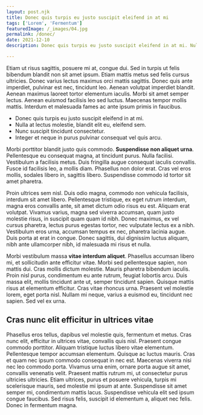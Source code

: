 ```yaml
---
layout: post.njk
title: Donec quis turpis eu justo suscipit eleifend in at mi
tags: ['Lorem', 'Fermentum']
featuredImage: /_images/04.jpg
permalink: /donec/
date: 2021-12-10
description: Donec quis turpis eu justo suscipit eleifend in at mi. Nulla at lectus molestie, blandit elit eu, eleifend sem. Nunc suscipit tincidunt consectetur

---
```


Etiam ut risus sagittis, posuere mi at, congue dui. Sed in turpis ut felis bibendum blandit non sit amet ipsum. Etiam mattis metus sed felis cursus ultricies. Donec varius lectus maximus orci mattis sagittis. Donec quis ante imperdiet, pulvinar est nec, tincidunt leo. Aenean volutpat imperdiet blandit. Aenean maximus laoreet tortor elementum iaculis. Morbi sit amet semper lectus. Aenean euismod facilisis leo sed luctus. Maecenas tempor mollis mattis. Interdum et malesuada fames ac ante ipsum primis in faucibus.

- Donec quis turpis eu justo suscipit eleifend in at mi.
- Nulla at lectus molestie, blandit elit eu, eleifend sem.
- Nunc suscipit tincidunt consectetur.
- Integer et neque in purus pulvinar consequat vel quis arcu.

Morbi porttitor blandit justo quis commodo. **Suspendisse non aliquet urna**. Pellentesque eu consequat magna, at tincidunt purus. Nulla facilisi. Vestibulum a facilisis metus. Duis fringilla augue consequat iaculis convallis. Fusce id facilisis leo, a mollis diam. Phasellus non dolor erat. Cras vel eros mollis, sodales libero in, sagittis libero. Suspendisse commodo id tortor sit amet pharetra.

Proin ultrices sem nisl. Duis odio magna, commodo non vehicula facilisis, interdum sit amet libero. Pellentesque tristique, ex eget rutrum interdum, magna eros convallis ante, sit amet dictum odio risus eu est. Aliquam erat volutpat. Vivamus varius, magna sed viverra accumsan, quam justo molestie risus, in suscipit quam quam id nibh. Donec maximus, ex vel cursus pharetra, lectus purus egestas tortor, nec vulputate lectus ex a nibh. Vestibulum eros urna, accumsan tempus ex nec, pharetra lacinia augue. Duis porta at erat in congue. Donec sagittis, dui dignissim luctus aliquam, nibh ante ullamcorper nibh, id malesuada mi risus et nulla.

Morbi vestibulum massa **vitae interdum aliquet**. Phasellus accumsan libero mi, et sollicitudin ante efficitur vitae. Morbi sed pellentesque sapien, non mattis dui. Cras mollis dictum molestie. Mauris pharetra bibendum iaculis. Proin nisl purus, condimentum eu ante rutrum, feugiat lobortis arcu. Duis massa elit, mollis tincidunt ante ut, semper tincidunt sapien. Quisque mattis risus at elementum efficitur. Cras vitae rhoncus urna. Praesent vel molestie lorem, eget porta nisl. Nullam mi neque, varius a euismod eu, tincidunt nec sapien. Sed vel ex urna.

## Cras nunc elit efficitur in ultrices vitae

Phasellus eros tellus, dapibus vel molestie quis, fermentum et metus. Cras nunc elit, efficitur in ultrices vitae, convallis quis nisl. Praesent congue commodo porttitor. Aliquam tristique luctus libero vitae elementum. Pellentesque tempor accumsan elementum. Quisque ac luctus mauris. Cras et quam nec ipsum commodo consequat in nec est. Maecenas viverra nisi nec leo commodo porta. Vivamus urna enim, ornare porta augue sit amet, convallis venenatis velit. Praesent mattis rutrum mi, ut consectetur purus ultricies ultricies. Etiam ultrices, purus et posuere vehicula, turpis mi scelerisque mauris, sed molestie mi ipsum at ante. Suspendisse sit amet semper mi, condimentum mattis lacus. Suspendisse vehicula elit sed ipsum congue faucibus. Sed risus felis, suscipit id elementum a, aliquet nec felis. Donec in fermentum magna.


